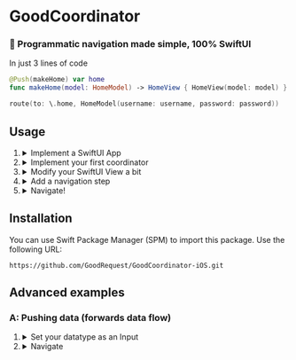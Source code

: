 # GoodCoordinator
### 🧭 Programmatic navigation made simple, 100% SwiftUI

In just 3 lines of code
```swift
@Push(makeHome) var home
func makeHome(model: HomeModel) -> HomeView { HomeView(model: model) }

route(to: \.home, HomeModel(username: username, password: password))
```

## Usage

1. <details><summary>Implement a SwiftUI App</summary>
  
   ```swift
   @main struct NavigationApp: App {
       private let coordinator = AppCoordinator(())

       var body: some Scene {
           WindowGroup {
               coordinator.makeView()
           }
       }
   }
   ```

   This is a standard implementation for a 100% SwiftUI app.
   </details>

2. <details><summary>Implement your first coordinator</summary> 
  
   ```swift
   import GoodCoordinator
   
   final class AppCoordinator: NavigationCoordinator {
       typealias Input = Void
       typealias Output = Void
       var state: NavigationStack = .init()

       @Root(makeRoot) var root

       func makeRoot() -> InitialView {
           InitialView() /// SwiftUI View!
       }
   }
   ```

   Don't worry about code you don't understand yet. Feel free to name the `makeRoot` function in any way you prefer. The function returns the view of your choice. However, to get this code to compile, you need to do one more thing:
   </details>

3. <details><summary>Modify your SwiftUI View a bit</summary>
  
   ```swift
   import GoodCoordinator
   
   struct InitialView: View, Screen { /// Extend from Screen as well
       ...
   ```
   </details>

4. <details><summary>Add a navigation step</summary>

   ```swift
   @Push(makeNewScreen) var openNewScreen

   func makeNewScreen() -> NewScreen {
       NewScreen(viewModel: NewScreenViewModel())
   }
   ```
   
   Add a step into your coordinator and specify, how the view will get constructed.
   </details>

5. <details><summary>Navigate!</summary>

   ```swift
   @EnvironmentObject var router: Router<AppCoordinator>

   // SwiftUI view code
   Button("Go to new screen") {
       router.coordinator.route(to: \.openNewScreen)
   }
   // More SwiftUI view code
   ```
   
   Launch the navigation step from your view.
   </details>

## Installation
You can use Swift Package Manager (SPM) to import this package. Use the following URL:

```
https://github.com/GoodRequest/GoodCoordinator-iOS.git
```

## Advanced examples

### A: Pushing data (forwards data flow)

1. <details><summary>Set your datatype as an Input</summary>

   Modify the navigation step that requires input data - add the data as a parameter.

   Note: navigation steps are limited to 1 input parameter only. This is due to practical reasons, as adding 2 or more input parameters would require disproportional amount of additional function overloads in the code base.
   If you require multiple input parameters, consider making a `struct` out of them and pass the struct.
   ```swift
   final class MyCoordinator: NavigationCoordinator {
       ...
       func makeRoot(someData: String) -> RootView {
           RootView(model: RootModel(data: someData))
       }
       ...
   }
   ```
   
   If your input view is the `@Root` step of a coordinator, change the whole coordinator Input typealias to reflect your datatype:
   ```swift
   typealias Input = String
   ```
   </details>

2. <details><summary>Navigate</summary>

   In a SwiftUI view:
   ```swift
   @State private var username: String = ""
   ...
   Button("Push with data") {
       router.coordinator.route(to: \.step, username)
   }
   ```
   
   Call the route function with additional parameter as an input. Xcode should automatically autocomplete this function with expected data type.
   </details>
